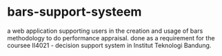 # bars-support-systeem
a web application supporting users in the creation and usage of bars methodology to do performance appraisal. done as a requirement for the coursee II4021 - decision support system in Institut Teknologi Bandung.
